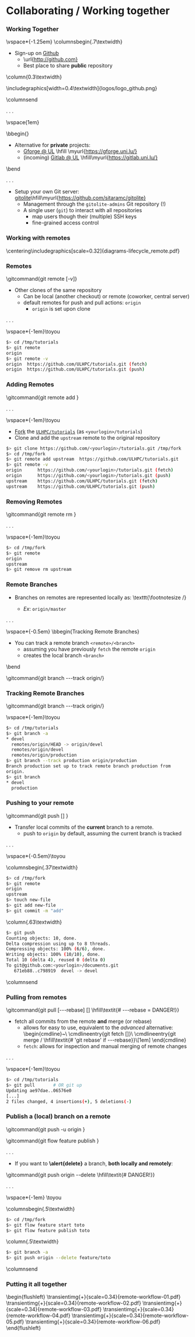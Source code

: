 # Collaborating / Working together

### Working Together

\vspace*{-1.25em}
\columnsbegin{.7\textwidth}

* Sign-up on [Github](http://github.com)
    - \url{http://github.com}
    - Best place to share **public** repository 

\column{0.3\textwidth}

\includegraphics[width=0.4\textwidth]{logos/logo_github.png}

\columnsend

. . .

\vspace{1em}

\bbegin{}

* Alternative for **private** projects:
    - [Gforge @ UL](https://gforge.uni.lu/) \hfill \myurl{https://gforge.uni.lu/}
    - (incoming) [Gitlab @ UL](https://gitlab.uni.lu/) \hfill\myurl{https://gitlab.uni.lu/}

\bend

. . .

* Setup your own Git server: [gitolite](https://github.com/sitaramc/gitolite)\hfill\myurl{https://github.com/sitaramc/gitolite}
    - Management through the `gitolite-admins` Git repository (!)
	- A single user (`git`) to interact with all repositories
	     * map users though their (multiple) SSH keys
		 * fine-grained access control





### Working with remotes

\centering\includegraphics[scale=0.32]{diagrams-lifecycle_remote.pdf}


### Remotes

\gitcommand{git remote [-v]}

* Other clones of the same repository 
    - Can be local (another checkout) or remote (coworker, central server) 
    - default remotes for push and pull actions: `origin` 
         * `origin` is set upon clone

. . .

\vspace*{-1em}\toyou

~~~bash
$> cd /tmp/tutorials
$> git remote
origin
$> git remote -v
origin	https://github.com/ULHPC/tutorials.git (fetch)
origin	https://github.com/ULHPC/tutorials.git (push)
~~~

### Adding Remotes

\gitcommand{git remote add <name> <url>}
<!--
* Useful upon a forked repository, to set a new `upstream` remote
\begin{cmdline}
\cmdlineentry{git remote add upstream <url>}\\
\end{cmdline}
-->

. . .

\vspace*{-1em}\toyou

* [Fork]((https://help.github.com/articles/fork-a-repo/)) the [`ULHPC/tutorials`](https://github.com/ULHPC/tutorials) (as `<yourlogin>/tutorials`) 
* Clone and add the `upstream` remote to the original repository

~~~bash
$> git clone https://github.com/<yourlogin>/tutorials.git /tmp/fork
$> cd /tmp/fork
$> git remote add upstream 	https://github.com/ULHPC/tutorials.git
$> git remote -v
origin	    https://github.com/<yourlogin>/tutorials.git (fetch)
origin	    https://github.com/<yourlogin>/tutorials.git (push)
upstream	https://github.com/ULHPC/tutorials.git (fetch)
upstream	https://github.com/ULHPC/tutorials.git (push)
~~~

### Removing Remotes

\gitcommand{git remote rm <name>}

. . .

\vspace*{-1em}\toyou

~~~bash
$> cd /tmp/fork
$> git remote
origin
upstream
$> git remove rm upstream
~~~

### Remote Branches

* Branches on remotes are represented locally as: \texttt{\footnotesize <remote>/<branch>}
     - _Ex_: `origin/master`

. . .

\vspace*{-0.5em}
\bbegin{Tracking Remote Branches}

* You can track a remote branch `<remote>/<branch>`
     - assuming you have previously `fetch` the remote `origin`
	 - creates the local branch `<branch>`
	 
\bend

\gitcommand{git branch ---track <branch> origin/<branch>}

### Tracking Remote Branches

\gitcommand{git branch ---track <branch> origin/<branch>}

\vspace*{-1em}\toyou

~~~bash
$> cd /tmp/tutorials
$> git branch -a
* devel
  remotes/origin/HEAD -> origin/devel
  remotes/origin/devel
  remotes/origin/production
$> git branch --track production origin/production
Branch production set up to track remote branch production from
origin.
$> git branch
* devel
  production
~~~

### Pushing to your remote

\gitcommand{git push [<remote>] }

* Transfer local commits of the **current** branch to a remote.
     - push to `origin` by default, assuming the current branch is tracked

. . .

\vspace*{-0.5em}\toyou

\columnsbegin{.37\textwidth}

~~~bash
$> cd /tmp/fork
$> git remote
origin
upstream
$> touch new-file
$> git add new-file
$> git commit -m "add"
~~~

\column{.63\textwidth}

~~~bash
$> git push
Counting objects: 10, done.
Delta compression using up to 8 threads.
Compressing objects: 100% (6/6), done.
Writing objects: 100% (10/10), done.
Total 10 (delta 4), reused 0 (delta 0)
To git@github.com:<yourlogin>/documents.git
   671eb88..c798919  devel -> devel
~~~

\columnsend


### Pulling from remotes

\gitcommand{git pull [---rebase] [<remote>] \hfill\textit{\# ---rebase = DANGER!}}

* fetch all commits from the remote **and** merge (or rebase)
    - allows for easy to use, equivalent to the _advanced_ alternative:
\begin{cmdline}~\\
\cmdlineentry{git fetch [<remote>]}\\
\cmdlineentry{git merge <remote>/<branch> \hfill\textit{\# 'git rebase' if ---rebase}}\\[1em]
\end{cmdline}
	- `fetch`: allows for inspection and manual merging of remote changes

. . .

\vspace*{-1em}\toyou

~~~bash
$> cd /tmp/tutorials
$> git pull       # OR git up
Updating ae97dae..06576e0
[...]
2 files changed, 4 insertions(+), 5 deletions(-)
~~~

### Publish a (local) branch on a remote

\gitcommand{git push -u origin <branch>}

\gitcommand{git flow feature publish <name>}

. . .

* If you want to **\alert{delete}** a branch, **both locally and remotely**:

\gitcommand{git push origin --delete <branch> \hfill\textit{\# DANGER!}}

. . .

\vspace*{-1em}
\toyou

\columnsbegin{.5\textwidth}

~~~bash
$> cd /tmp/fork
$> git flow feature start toto
$> git flow feature publish toto
~~~

\column{.5\textwidth}

~~~bash
$> git branch -a
$> git push origin --delete feature/toto
~~~

\columnsend


### Putting it all together

\begin{flushleft}
\transientimg{+}{scale=0.34}{remote-workflow-01.pdf}
\transientimg{+}{scale=0.34}{remote-workflow-02.pdf}
\transientimg{+}{scale=0.34}{remote-workflow-03.pdf}
\transientimg{+}{scale=0.34}{remote-workflow-04.pdf}
\transientimg{+}{scale=0.34}{remote-workflow-05.pdf}
\transientimg{+}{scale=0.34}{remote-workflow-06.pdf}
\end{flushleft}
